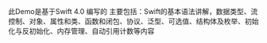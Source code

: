 
此Demo是基于Swift 4.0 编写的
主要包括：Swift的基本语法讲解，数据类型、流控制、对象、属性和类、函数和闭包、协议、泛型、可选值、结构体及枚举、初始化与反初始化、内存管理、自动引用计数等内容
